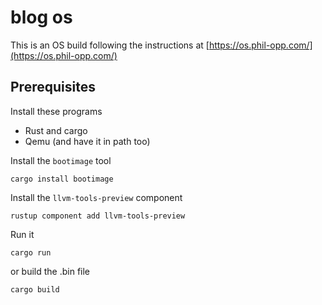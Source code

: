 # blog os
This is an OS build following the instructions at [https://os.phil-opp.com/](https://os.phil-opp.com/)
## Prerequisites
Install these programs
* Rust and cargo
* Qemu (and have it in path too)

Install the `bootimage` tool
```
cargo install bootimage
```
Install the `llvm-tools-preview` component
```
rustup component add llvm-tools-preview
```
Run it
```
cargo run
```
or build the .bin file
```
cargo build
```